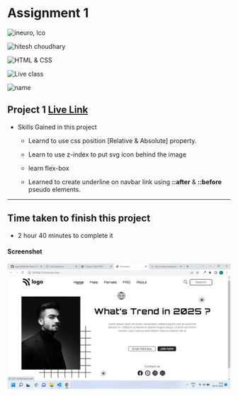 # Assignment 1

![ineuro, lco](https://img.shields.io/badge/iNeuron-LCO-green)

![hitesh choudhary](https://img.shields.io/badge/Hitesh--Choudhary-Full--stack--JS--bootcamp-red)

![HTML & CSS](https://img.shields.io/badge/HTML-CSS-orange)

![Live class](https://img.shields.io/badge/LIVE--CLASS-PROJECT--1-lightgrey)

![name](https://img.shields.io/badge/Vimal--Kumar-r-lightgrey)

## Project 1 [Live Link](https://street-stylelandingpage.netlify.app/)

- Skills Gained in this project

  - Learnd to use css position [Relative & Absolute] property.

  - Learn to use z-index to put svg icon behind the image

  - learn flex-box

  - Learned to create underline on navbar link using **::after** & **::before** pseudo elements.

---

## Time taken to finish this project

- 2 hour 40 minutes to complete it

#### Screenshot

![Desktop](./screenshot/PROJECT%201.png)
